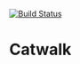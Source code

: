 [![Build Status](https://travis-ci.org/rkoeninger/Catwalk.svg?branch=master)](https://travis-ci.org/rkoeninger/Catwalk)

# Catwalk
